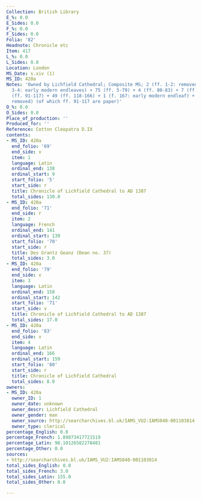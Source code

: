 ```yaml
---
Collection: British Library
E_%: 0.0
E_Sides: 0.0
F_%: 0.0
F_Sides: 0.0
Folia: '82'
Headnote: Chronicle etc
Item: 417
L_%: 0.0
L_Sides: 0.0
Location: London
MS_Date: s.xiv (1)
MS_ID: 420a
Notes: 'Owned by Lichfield Cathedral; Composite MS; 2 (ff. 1-2: removed) + 2 (ff.
  3-4: early modern endleaves) + 75 (ff. 5-79) + 4 (ff. 80-83) + 7 (ff. 84-90) + 27
  (ff. 91-117) + 49 (ff. 118-166) + 1 (f. 167: early modern endleaf) + 2 (ff. 168-169:
  removed) (of which ff. 91-117 are paper)'
O_%: 0.0
O_Sides: 0.0
Place_of_production: ''
Produced_for: ''
Reference: Cotton Cleopatra D.IX
contents:
- MS_ID: 420a
  end_folio: '69'
  end_side: v
  item: 1
  language: Latin
  ordinal_end: 138
  ordinal_start: 9
  start_folio: '5'
  start_side: r
  title: Chronicle of Lichfield Cathedral to AD 1387
  total_sides: 130.0
- MS_ID: 420a
  end_folio: '71'
  end_side: r
  item: 2
  language: French
  ordinal_end: 141
  ordinal_start: 139
  start_folio: '70'
  start_side: r
  title: Des Grantz Geanz (Dean no. 37)
  total_sides: 3.0
- MS_ID: 420a
  end_folio: '79'
  end_side: v
  item: 3
  language: Latin
  ordinal_end: 158
  ordinal_start: 142
  start_folio: '71'
  start_side: v
  title: Chronicle of Lichfield Cathedral to AD 1387
  total_sides: 17.0
- MS_ID: 420a
  end_folio: '83'
  end_side: v
  item: 4
  language: Latin
  ordinal_end: 166
  ordinal_start: 159
  start_folio: '80'
  start_side: r
  title: Chronicle of Lichfield Cathedral
  total_sides: 8.0
owners:
- MS_ID: 420a
  owner_ID: 1
  owner_date: unknown
  owner_descr: Lichfield Cathedral
  owner_gender: man
  owner_source: http://searcharchives.bl.uk/IAMS_VU2:IAMS040-001103814
  owner_type: clerical
percentage_English: 0.0
percentage_French: 1.89873417721519
percentage_Latin: 98.10126582278481
percentage_Other: 0.0
sources:
- http://searcharchives.bl.uk/IAMS_VU2:IAMS040-001103814
total_sides_English: 0.0
total_sides_French: 3.0
total_sides_Latin: 155.0
total_sides_Other: 0.0

---
```


